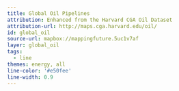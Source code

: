 ```yaml
---
title: Global Oil Pipelines
attribution: Enhanced from the Harvard CGA Oil Dataset
attribution-url: http://maps.cga.harvard.edu/oil/
id: global_oil
source-url: mapbox://mappingfuture.5uc1v7af
layer: global_oil
tags:
  - line
themes: energy, all
line-color: '#e50fee'
line-width: 0.9
---
```


